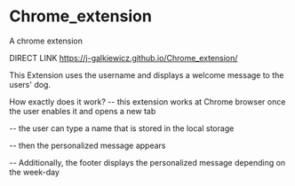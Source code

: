 # Chrome_extension
A chrome extension

DIRECT LINK https://j-galkiewicz.github.io/Chrome_extension/

This Extension uses the username and displays a welcome message to the users' dog.


How exactly does it work?
-- this extension works at Chrome browser once the user enables it and opens a new tab

-- the user can type a name that is stored in the local storage

-- then the personalized message appears

-- Additionally, the footer displays the personalized message depending on the week-day
